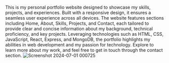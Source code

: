 This is my personal portfolio website designed to showcase my skills, projects, and experiences. Built with a responsive design, it ensures a seamless user experience across all devices. The website features sections including Home, About, Skills, Projects, and Contact, each tailored to provide clear and concise information about my background, technical proficiency, and key projects. Leveraging technologies such as HTML, CSS, JavaScript, React, Express, and MongoDB, the portfolio highlights my abilities in web development and my passion for technology. Explore to learn more about my work, and feel free to get in touch through the contact section.
![Screenshot 2024-07-01 000725](https://github.com/ShaileeGavnekar/MyPortfolio/assets/119005417/caf8021f-6a59-439e-b7cc-833ab21852fe)
